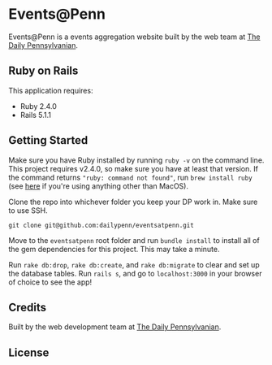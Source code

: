 Events@Penn
================

Events@Penn is a events aggregation website built by the web team at [The Daily Pennsylvanian](https://thedp.com).

Ruby on Rails
-------------

This application requires:

- Ruby 2.4.0
- Rails 5.1.1

Getting Started
---------------

Make sure you have Ruby installed by running `ruby -v` on the command line. This project requires v2.4.0, so make sure you have at least that version. If the command returns `"ruby: command not found"`, run `brew install ruby` (see [here](https://github.com/dailypenn/onboarding) if you're using anything other than MacOS).

Clone the repo into whichever folder you keep your DP work in. Make sure to use SSH.
```shell
git clone git@github.com:dailypenn/eventsatpenn.git
```

Move to the `eventsatpenn` root folder and run `bundle install` to install all of the gem dependencies for this project. This may take a minute.

Run `rake db:drop`, `rake db:create`, and `rake db:migrate` to clear and set up the database tables. Run `rails s`, and go to `localhost:3000` in your browser of choice to see the app!

Credits
-------

Built by the web development team at [The Daily Pennsylvanian](https://thedp.com).

License
-------
